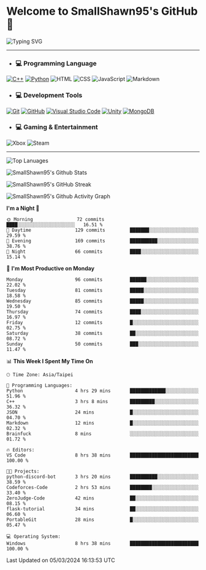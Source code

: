 # Welcome to SmallShawn95's GitHub 👋

![Typing SVG](https://readme-typing-svg.demolab.com/?lines=print("Hello,+world");cout+>>+"Hello,+world!";console.log("Hello,+world!")&center=true&vCenter=true&size=22&random=true)

***
<!-- https://shields.io/, https://simpleicons.org/ -->
* ### 💻 Programming Language
[![C++](https://img.shields.io/badge/-C++-00599C?style=flat-square&logo=cplusplus)](https://cplusplus.com/)
[![Python](https://img.shields.io/badge/-Python-3776AB?style=flat-square&logo=python&logoColor=white)](https://www.python.org/)
![HTML](https://img.shields.io/badge/-HTML-E34F26?style=flat-square&logo=html5&logoColor=white)
![CSS](https://img.shields.io/badge/-CSS-1572B6?style=flat-square&logo=css3)
![JavaScript](https://img.shields.io/badge/-JavaScript-F7DF1E?style=flat-square&logo=javascript&logoColor=white)
![Markdown](https://img.shields.io/badge/-Markdown-000000?style=flat-square&logo=markdown)
* ### 💻 Development Tools
[![Git](https://img.shields.io/badge/-Git-f05032?style=flat-square&logo=git&logoColor=white)](https://git-scm.com/)
[![GitHub](https://img.shields.io/badge/-GitHub-181717?style=flat-square&logo=github)](https://github.com/)
[![Visual Studio Code](https://img.shields.io/badge/-Visual%20Studio%20Code-007ACC?style=flat-square&logo=visualstudiocode)](https://code.visualstudio.com/)
[![Unity](https://img.shields.io/badge/-Unity-000000?style=flat-square&logo=unity)](https://unity.com/)
[![MongoDB](https://img.shields.io/badge/-MongoDB-47A248?style=flat-square&logo=mongodb&logoColor=white)](https://www.mongodb.com/)
* ### 💻 Gaming & Entertainment
![Xbox](https://img.shields.io/badge/-Xbox-107C10?style=flat-square&logo=xbox)
![Steam](https://img.shields.io/badge/-Steam-000000?style=flat-square&logo=steam)
***

<!-- ![GitHub User's Stars](https://img.shields.io/github/stars/smallshawn95?color=orange&label=Stars&labelColor=yellow) -->
<!-- ![GitHub Followers](https://img.shields.io/github/followers/smallshawn95?color=orange&label=Followers&labelColor=FFDBAC) -->

![Top Lanuages](https://github-readme-stats.vercel.app/api/top-langs/?username=smallshawn95&theme=holi&layout=donut&size_weight=0.5&count_weight=0.5&exclude_repo=smallshawn95.github.io)

![SmallShawn95's Github Stats](https://github-readme-stats.vercel.app/api?username=smallshawn95&theme=holi&show_icons=true&rank_icon=github)

![SmallShawn95's GitHub Streak](https://streak-stats.demolab.com/?user=smallshawn95&theme=holi-theme&date_format=M%20j%5B%2C%20Y%5D)

![SmallShawn95's Github Activity Graph](https://github-readme-activity-graph.vercel.app/graph?username=smallshawn95&theme=tokyo-night)

<!-- ![SmallShawn95's WakaTime Stats](https://github-readme-stats.vercel.app/api/wakatime?username=smallshawn95) -->
<!-- ![Repositorie Card](https://github-readme-stats.vercel.app/api/pin/?username=smallshawn95&repo=Python-Discord-Bot-Course&theme=holi) -->
<!-- ![Repositorie Card](https://github-readme-stats.vercel.app/api/pin/?username=smallshawn95&repo=ZeroJudge-Code&theme=holi) -->

<!--START_SECTION:waka-->
**I'm a Night 🦉** 

```text
🌞 Morning                72 commits          ████░░░░░░░░░░░░░░░░░░░░░   16.51 % 
🌆 Daytime                129 commits         ███████░░░░░░░░░░░░░░░░░░   29.59 % 
🌃 Evening                169 commits         ██████████░░░░░░░░░░░░░░░   38.76 % 
🌙 Night                  66 commits          ████░░░░░░░░░░░░░░░░░░░░░   15.14 % 
```
📅 **I'm Most Productive on Monday** 

```text
Monday                   96 commits          ██████░░░░░░░░░░░░░░░░░░░   22.02 % 
Tuesday                  81 commits          █████░░░░░░░░░░░░░░░░░░░░   18.58 % 
Wednesday                85 commits          █████░░░░░░░░░░░░░░░░░░░░   19.50 % 
Thursday                 74 commits          ████░░░░░░░░░░░░░░░░░░░░░   16.97 % 
Friday                   12 commits          █░░░░░░░░░░░░░░░░░░░░░░░░   02.75 % 
Saturday                 38 commits          ██░░░░░░░░░░░░░░░░░░░░░░░   08.72 % 
Sunday                   50 commits          ███░░░░░░░░░░░░░░░░░░░░░░   11.47 % 
```


📊 **This Week I Spent My Time On** 

```text
🕑︎ Time Zone: Asia/Taipei

💬 Programming Languages: 
Python                   4 hrs 29 mins       █████████████░░░░░░░░░░░░   51.96 % 
C++                      3 hrs 8 mins        █████████░░░░░░░░░░░░░░░░   36.32 % 
JSON                     24 mins             █░░░░░░░░░░░░░░░░░░░░░░░░   04.70 % 
Markdown                 12 mins             █░░░░░░░░░░░░░░░░░░░░░░░░   02.32 % 
Brainfuck                8 mins              ░░░░░░░░░░░░░░░░░░░░░░░░░   01.72 % 

🔥 Editors: 
VS Code                  8 hrs 38 mins       █████████████████████████   100.00 % 

🐱‍💻 Projects: 
python-discord-bot       3 hrs 20 mins       ██████████░░░░░░░░░░░░░░░   38.59 % 
Codeforces-Code          2 hrs 53 mins       ████████░░░░░░░░░░░░░░░░░   33.40 % 
ZeroJudge-Code           42 mins             ██░░░░░░░░░░░░░░░░░░░░░░░   08.15 % 
flask-tutorial           34 mins             ██░░░░░░░░░░░░░░░░░░░░░░░   06.60 % 
PortableGit              28 mins             █░░░░░░░░░░░░░░░░░░░░░░░░   05.47 % 

💻 Operating System: 
Windows                  8 hrs 38 mins       █████████████████████████   100.00 % 
```


 Last Updated on 05/03/2024 16:13:53 UTC
<!--END_SECTION:waka-->

<!--
**smallshawn95/smallshawn95** is a ✨ _special_ ✨ repository because its `README.md` (this file) appears on your GitHub profile.

- 🔭 I’m currently working on ...
- 🌱 I’m currently learning ...
- 👯 I’m looking to collaborate on ...
- 🤔 I’m looking for help with ...
- 💬 Ask me about ...
- 📫 How to reach me: ...
- 😄 Pronouns: ...
- ⚡ Fun fact: ...
-->
